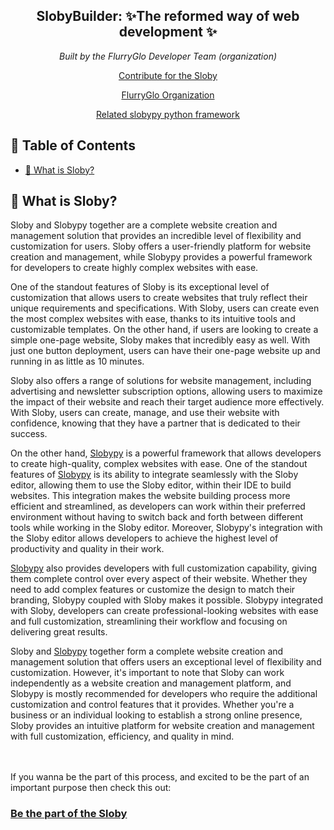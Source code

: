 <h2 align="center"><b>SlobyBuilder</b>: ✨The reformed way of web development ✨</h2>
<p align="center"><i>Built by the FlurryGlo Developer Team (organization)</i></p>
<p align="center"> <a href="https://github.com/FlurryGlo/Sloby/blob/main/Contributing.md">Contribute for the Sloby</a></p>
<p align="center"> 
  <a href="github.com/FlurryGlo"> FlurryGlo Organization </a>
</p>

 <p align="center"><a href="github.com/FlurryGlo/slobypy">Related slobypy python framework</a></p>
 
 ## 📝 Table of Contents
- [🥅 What is Sloby?](#goal)

## 🥅 What is Sloby? <a name = "goal"></a>

Sloby and Slobypy together are a complete website creation and management solution that provides an incredible level of flexibility and customization for users. Sloby offers a user-friendly platform for website creation and management, while Slobypy provides a powerful framework for developers to create highly complex websites with ease.

One of the standout features of Sloby is its exceptional level of customization that allows users to create websites that truly reflect their unique requirements and specifications. With Sloby, users can create even the most complex websites with ease, thanks to its intuitive tools and customizable templates. On the other hand, if users are looking to create a simple one-page website, Sloby makes that incredibly easy as well. With just one button deployment, users can have their one-page website up and running in as little as 10 minutes.

Sloby also offers a range of solutions for website management, including advertising and newsletter subscription options, allowing users to maximize the impact of their website and reach their target audience more effectively. With Sloby, users can create, manage, and use their website with confidence, knowing that they have a partner that is dedicated to their success.

On the other hand, [Slobypy](https://github.com/FlurryGlo/slobypy) is a powerful framework that allows developers to create high-quality, complex websites with ease. One of the standout features of [Slobypy](https://github.com/FlurryGlo/slobypy) is its ability to integrate seamlessly with the Sloby editor, allowing them to use the Sloby editor, within their IDE to build websites. This integration makes the website building process more efficient and streamlined, as developers can work within their preferred environment without having to switch back and forth between different tools while working in the Sloby editor. Moreover, Slobypy's integration with the Sloby editor allows developers to achieve the highest level of productivity and quality in their work.

[Slobypy](https://github.com/FlurryGlo/slobypy) also provides developers with full customization capability, giving them complete control over every aspect of their website. Whether they need to add complex features or customize the design to match their branding, Slobypy coupled with Sloby makes it possible. Slobypy integrated with Sloby, developers can create professional-looking websites with ease and full customization, streamlining their workflow and focusing on delivering great results.

Sloby and [Slobypy](https://github.com/FlurryGlo/slobypy) together form a complete website creation and management solution that offers users an exceptional level of flexibility and customization. However, it's important to note that Sloby can work independently as a website creation and management platform, and Slobypy is mostly recommended for developers who require the additional customization and control features that it provides. Whether you're a business or an individual looking to establish a strong online presence, Sloby provides an intuitive platform for website creation and management with full customization, efficiency, and quality in mind.

</br>
</br>
If you wanna be the part of this process, and excited to be the part of an important purpose then check this out: 
 <h3> <a href="https://github.com/FlurryGlo/Sloby/blob/main/Contributing.md">Be the part of the Sloby</a> </h3>
